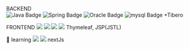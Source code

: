      
BACKEND
<br>
<img src="https://img.shields.io/badge/Java-e75253?style=flat-square&amp;logo=Java&amp;logoColor=white" alt="Java Badge">
<img src="https://img.shields.io/badge/Spring-6D8B33F?style=flat-square&amp;logo=Spring&amp;logoColor=white" alt="Spring Badge">
<img src="https://img.shields.io/badge/oracle-F80000?style=flat-square&amp;logo=oracle&amp;logoColor=white" alt="Oracle Badge">
<img src="https://img.shields.io/badge/mysql-4479A1?style=flat-square&amp;logo=mysql&amp;logoColor=white" alt="mysql Badge">
+Tibero

FRONTEND
<img src="https://img.shields.io/badge/javascript-F7DF1E?style=for-the-badge&logo=javascript&logoColor=black">
<img src="https://img.shields.io/badge/jquery-0769AD?style=for-the-badge&logo=jquery&logoColor=white">
<img src="https://img.shields.io/badge/html-E34F26?style=for-the-badge&logo=html5&logoColor=white">
<img src="https://img.shields.io/badge/css-1572B6?style=for-the-badge&logo=css3&logoColor=white">
 Thymeleaf, JSP(JSTL)

🌱 learning
<img src="https://img.shields.io/badge/react-61DAFB?style=for-the-badge&logo=react&logoColor=black">
<img src="https://img.shields.io/badge/css-1572B6?style=for-the-badge&logo=css3&logoColor=white">
 nextJs

